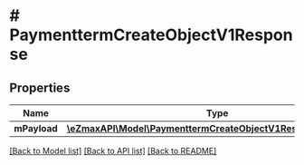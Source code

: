 # # PaymenttermCreateObjectV1Response

## Properties

Name | Type | Description | Notes
------------ | ------------- | ------------- | -------------
**mPayload** | [**\eZmaxAPI\Model\PaymenttermCreateObjectV1ResponseMPayload**](PaymenttermCreateObjectV1ResponseMPayload.md) |  |

[[Back to Model list]](../../README.md#models) [[Back to API list]](../../README.md#endpoints) [[Back to README]](../../README.md)
